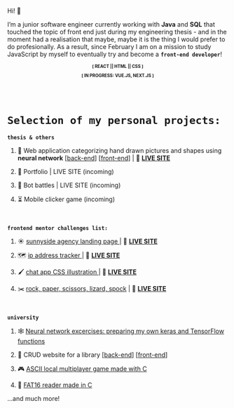 Hi! :wave: 

I’m a junior software engineer currently working with <b>Java</b> and <b>SQL</b> that touched the topic of front end just during my engineering thesis - and in the moment had a realisation that maybe, maybe it is the thing I would prefer to do profesionally. As a result, since February I am on a mission to study JavaScript by myself to eventually try and become a <code><b>front-end developer</b></code>!

<div align="center">
<sub><sup><b>[ REACT || HTML || CSS ]

[ IN PROGRESS: VUE.JS, NEXT.JS ]</b></sup></sub>
</div>

</br>
</br>

<h1><code>Selection of my personal projects:</code></h1>

<code><b>thesis & others</b></code>

1. 🧠 Web application categorizing hand drawn pictures and shapes using <b>neural network</b>
[<a href="https://github.com/OktawiaRogowicz/neuralNetwork">back-end</a>] [<a href="https://github.com/OktawiaRogowicz/neural-network-front">front-end</a>] | 🎥 <a href="https://neural-network-react.herokuapp.com/"><strong>LIVE SITE</strong></a>

2. 🐤 Portfolio | LIVE SITE (incoming)

3. 🤖 Bot battles | LIVE SITE (incoming)

4. ⏳ Mobile clicker game (incoming)

</br>

<code><b>frontend mentor challenges list:</b></code>

1. :sunny: <a href="https://github.com/OktawiaRogowicz/sunnyside-agency/">sunnyside agency landing page </a>
| 🎥 <a href="https://oktawiarogowicz.github.io/sunnyside-agency/"><strong>LIVE SITE</strong></a>

2. 🗺️ <a href="https://github.com/OktawiaRogowicz/ip-address-tracker/">ip address tracker </a>
| 🎥 <a href="https://oktawiarogowicz.github.io/ip-address-tracker/"><strong>LIVE SITE</strong></a>

  3. 🖌️ <a href="https://github.com/OktawiaRogowicz/CSS-mobile-app-mockup/">chat app CSS illustration </a>
| 🎥 <a href="https://oktawiarogowicz.github.io/CSS-mobile-app-mockup/"><strong>LIVE SITE</strong></a>

 4. ✂️ <a href="https://github.com/OktawiaRogowicz/rock-paper-scissors-lizard-spock/">rock, paper, scissors, lizard, spock</a>
| 🎥 <a href="https://oktawiarogowicz.github.io/rock-paper-scissors-lizard-spock/"><strong>LIVE SITE</strong></a>

</br>

<code><b>university</b></code>

1. 🕸️ <a href="https://github.com/OktawiaRogowicz/Neural-networks"> Neural network excercises: preparing my own keras and TensorFlow functions</a>

2. 🧠 CRUD website for a library
[<a href="https://github.com/OktawiaRogowicz/Spring-practice">back-end</a>] [<a href="https://github.com/OktawiaRogowicz/spring-practice-angular">front-end</a>]

3. 🎮 <a href="https://github.com/OktawiaRogowicz/ASCII-multiplayer-game"> ASCII local multiplayer game made with C</a>

4. 📁 <a href="https://github.com/OktawiaRogowicz/FAT16"> FAT16 reader made in C</a>

...and much more!

